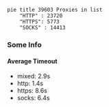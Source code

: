 
```mermaid
pie title 39603 Proxies in list
    "HTTP" : 23720
    "HTTPS": 5773
    "SOCKS" : 14413
```

### Some Info
#### Average Timeout

- mixed: 2.9s
- http: 1.4s
- https: 8.6s
- socks: 6.4s